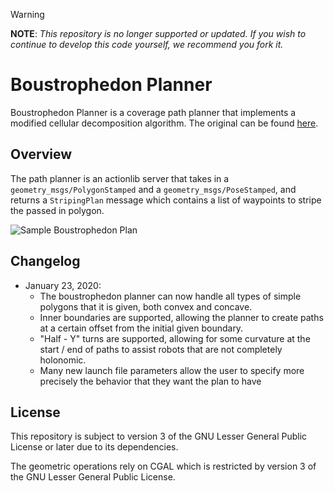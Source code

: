 > [!WARNING]  
> **NOTE**: _This repository is no longer supported or updated. If you wish to continue to develop this code yourself, we recommend you fork it._</code>



# Boustrophedon Planner
Boustrophedon Planner is a coverage path planner that implements a modified cellular decomposition algorithm. The original can be found [here](https://www.ncbi.nlm.nih.gov/pmc/articles/PMC6806237/).

## Overview
The path planner is an actionlib server that takes in a `geometry_msgs/PolygonStamped` and a `geometry_msgs/PoseStamped`,
and returns a `StripingPlan` message which contains a list of waypoints to stripe the passed in polygon.

![Sample Boustrophedon Plan](half-y-turn-concave.png)

## Changelog

- January 23, 2020:
  - The boustrophedon planner can now handle all types of simple polygons that it is given, both convex and concave.
  - Inner boundaries are supported, allowing the planner to create paths at a certain offset from the initial given boundary.
  - "Half - Y" turns are supported, allowing for some curvature at the start / end of paths to assist robots that are not      completely holonomic.
  - Many new launch file parameters allow the user to specify more precisely the behavior that they want the plan to have

## License

This repository is subject to version 3 of the GNU Lesser General Public License or later due to its dependencies.

The geometric operations rely on CGAL which is restricted by version 3 of the GNU Lesser General Public License.

